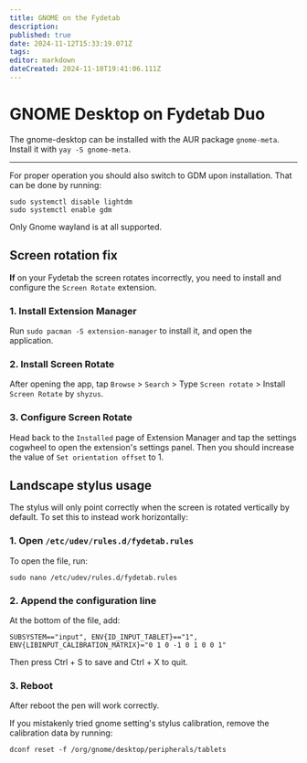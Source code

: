 ```yaml
---
title: GNOME on the Fydetab
description:
published: true
date: 2024-11-12T15:33:19.071Z
tags:
editor: markdown
dateCreated: 2024-11-10T19:41:06.111Z
---
```


# GNOME Desktop on Fydetab Duo

The gnome-desktop can be installed with the AUR package `gnome-meta`.
Install it with `yay -S gnome-meta`.

---

For proper operation you should also switch to GDM upon installation. That can be done by running:

```
sudo systemctl disable lightdm
sudo systemctl enable gdm
```

Only Gnome wayland is at all supported.

## Screen rotation fix

**If** on your Fydetab the screen rotates incorrectly, you need to install and configure the `Screen Rotate` extension.

### 1. Install Extension Manager

Run `sudo pacman -S extension-manager` to install it, and open the application.

### 2. Install Screen Rotate

After opening the app, tap `Browse` > `Search` > Type `Screen rotate` > Install `Screen Rotate` by `shyzus`.

### 3. Configure Screen Rotate

Head back to the `Installed` page of Extension Manager and tap the settings cogwheel to open the extension's settings panel.
Then you should increase the value of `Set orientation offset` to 1.

## Landscape stylus usage

The stylus will only point correctly when the screen is rotated vertically by default.
To set this to instead work horizontally:

### 1. Open `/etc/udev/rules.d/fydetab.rules`

To open the file, run:

```
sudo nano /etc/udev/rules.d/fydetab.rules
```

### 2. Append the configuration line

At the bottom of the file, add:

```
SUBSYSTEM=="input", ENV{ID_INPUT_TABLET}=="1", ENV{LIBINPUT_CALIBRATION_MATRIX}="0 1 0 -1 0 1 0 0 1"
```

Then press Ctrl + S to save and Ctrl + X to quit.

### 3. Reboot

After reboot the pen will work correctly.

If you mistakenly tried gnome setting's stylus calibration, remove the calibration data by running:

```
dconf reset -f /org/gnome/desktop/peripherals/tablets
```
